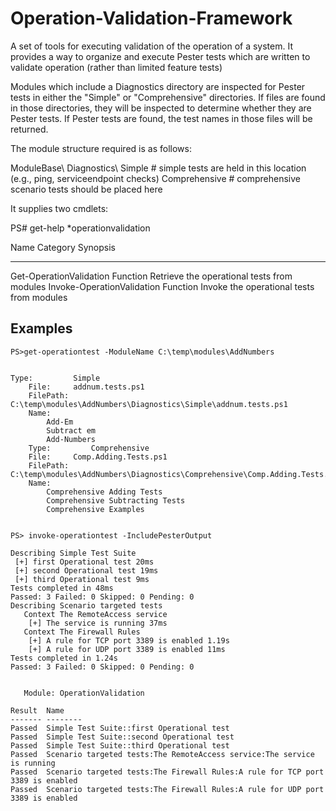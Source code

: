 # Operation-Validation-Framework
A set of tools for executing validation of the operation of a system. 
It provides a way to organize and execute Pester tests which are written
to validate operation (rather than limited feature tests)

Modules which include a Diagnostics directory are inspected for
Pester tests in either the "Simple" or "Comprehensive" directories.
If files are found in those directories, they will be inspected to determine
whether they are Pester tests. If Pester tests are found, the
test names in those files will be returned.

The module structure required is as follows:

ModuleBase\\
    Diagnostics\\
        Simple         # simple tests are held in this location
                         (e.g., ping, serviceendpoint checks)
        Comprehensive  # comprehensive scenario tests should be placed here


It supplies two cmdlets:

PS# get-help \*operationvalidation

Name                              Category  Synopsis
----                              --------  --------
Get-OperationValidation           Function  Retrieve the operational tests from modules
Invoke-OperationValidation        Function  Invoke the operational tests from modules

## Examples 
    PS>get-operationtest -ModuleName C:\temp\modules\AddNumbers


    Type:         Simple
        File:     addnum.tests.ps1
        FilePath: C:\temp\modules\AddNumbers\Diagnostics\Simple\addnum.tests.ps1
        Name:
            Add-Em
            Subtract em
            Add-Numbers
        Type:         Comprehensive
        File:     Comp.Adding.Tests.ps1
        FilePath: C:\temp\modules\AddNumbers\Diagnostics\Comprehensive\Comp.Adding.Tests.ps1
        Name:
            Comprehensive Adding Tests
            Comprehensive Subtracting Tests
            Comprehensive Examples


    PS> invoke-operationtest -IncludePesterOutput

    Describing Simple Test Suite
     [+] first Operational test 20ms
     [+] second Operational test 19ms
     [+] third Operational test 9ms
    Tests completed in 48ms
    Passed: 3 Failed: 0 Skipped: 0 Pending: 0
    Describing Scenario targeted tests
       Context The RemoteAccess service
        [+] The service is running 37ms
       Context The Firewall Rules
        [+] A rule for TCP port 3389 is enabled 1.19s
        [+] A rule for UDP port 3389 is enabled 11ms
    Tests completed in 1.24s
    Passed: 3 Failed: 0 Skipped: 0 Pending: 0


       Module: OperationValidation

    Result  Name
    ------- --------
    Passed  Simple Test Suite::first Operational test
    Passed  Simple Test Suite::second Operational test
    Passed  Simple Test Suite::third Operational test
    Passed  Scenario targeted tests:The RemoteAccess service:The service is running
    Passed  Scenario targeted tests:The Firewall Rules:A rule for TCP port 3389 is enabled
    Passed  Scenario targeted tests:The Firewall Rules:A rule for UDP port 3389 is enabled

